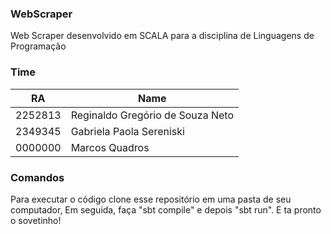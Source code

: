 ### WebScraper
Web Scraper desenvolvido em SCALA para a disciplina de Linguagens de Programação

### Time

|  RA   | Name |
| -------- | ------- |
| 2252813  |     Reginaldo Gregório de Souza Neto |
| 2349345 |     Gabriela Paola Sereniski |
| 0000000    |  Marcos Quadros  |


### Comandos

Para executar o código clone esse repositório em uma pasta de seu computador,
Em seguida, faça "sbt compile" e depois "sbt run".
E ta pronto o sovetinho!
